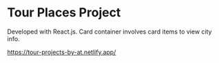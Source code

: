 # Tour Places Project

Developed with React.js. Card container involves card items to view city info.

https://tour-projects-by-at.netlify.app/

